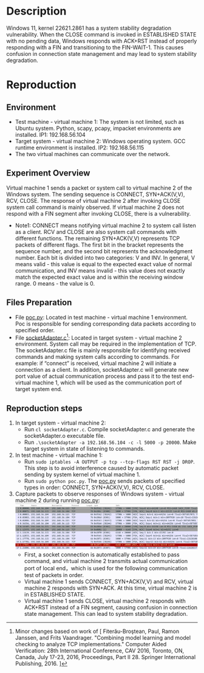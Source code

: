 # Description
Windows 11, kernel 22621.2861 has a system stability degradation vulnerability. When the CLOSE command is invoked in ESTABLISHED STATE with no pending data, Windows responds with ACK+RST instead of properly responding with a FIN and transitioning to the FIN-WAIT-1. This causes confusion in connection state management and may lead to system stability degradation.

# Reproduction
## Environment
* Test machine - virtual machine 1: The system is not limited, such as Ubuntu system. Python, scapy, pcapy, impacket environments are installed. IP1: 192.168.56.104
* Target system - virtual machine 2: Windows operating system. GCC runtime environment is installed. IP2: 192.168.56.115
* The two virtual machines can communicate over the network.

## Experiment Overview
Virtual machine 1 sends a packet or system call to virtual machine 2 of the Windows system. The sending sequence is CONNECT, SYN+ACK(V,V), RCV, CLOSE. The response of virtual machine 2 after invoking CLOSE system call command is mainly observed. If virtual machine 2 does not respond with a FIN segment after invoking CLOSE, there is a vulnerability. 
* Note1: CONNECT means notifying virtual machine 2 to system call listen as a client. RCV and CLOSE are also system call commands with different functions. The remaining SYN+ACK(V,V) represents TCP packets of different flags. The first bit in the bracket represents the sequence number, and the second bit represents the acknowledgment number. Each bit is divided into two categories: V and INV. ​​In general​​, V means valid - this value is equal to the expected exact value of normal communication, and INV means invalid - this value does not exactly match the expected exact value and is within the receiving window range. 0 means - the value is 0.

## Files Preparation
* File [poc.py](https://github.com/zq-star/TCP-Vuln-Report/blob/master/Windows-11/tcp-close-system-call-in-established/poc.py): Located in test machine - virtual machine 1 environment. Poc is responsible for sending corresponding data packets according to specified order. 
* File [socketAdapter.c](https://github.com/zq-star/TCP-Vuln-Report/blob/master/Windows-11/SutAdapter/socketAdapter.c)[^socketAdapterCode]: Located in target system - virtual machine 2 environment. System call may be required in the implementation of TCP. The socketAdapter.c file is mainly responsible for identifying received commands and making system calls according to commands. For example: if “connect” is received, virtual machine 2 will initiate a connection as a client. In addition, socketAdapter.c will generate new port value of actual communication process and pass it to the test end-virtual machine 1, which will be used as the communication port of target system end.

## Reproduction steps
1. In target system - virtual machine 2:
   * Run `cl socketAdapter.c`. Compile socketAdapter.c and generate the socketAdapter.o executable file. 
   * Run `.\socketAdapter -a 192.168.56.104 -c -l 5000 -p 20000`. Make target system in state of listening to commands.
2. In test machine - virtual machine 1:
   * Run `sudo iptables -A OUTPUT -p tcp --tcp-flags RST RST -j DROP`. This step is to avoid interference caused by automatic packet sending by system kernel of virtual machine 1.
   * Run `sudo python poc.py`. The [poc.py](https://github.com/zq-star/TCP-Vuln-Report/blob/master/Windows-11/tcp-close-system-call-in-established/poc.py) sends packets of specified types in order: CONNECT, SYN+ACK(V,V), RCV, CLOSE.
3. Capture packets to observe responses of Windows system - virtual machine 2 during running [poc.py](https://github.com/zq-star/TCP-Vuln-Report/blob/master/Windows-11/tcp-close-system-call-in-established/poc.py):
![packets](https://github.com/zq-star/TCP-Vuln-Report/blob/master/Windows-11/pictures/tcp-close-system-call-in-established.png)
   * First, a socket connection is automatically established to pass command, and virtual machine 2 transmits actual communication port of local end，which is used for the following communication test of packets in order.
   * Virtual machine 1 sends CONNECT, SYN+ACK(V,V) and RCV, virtual machine 2 responds with SYN+ACK. At this time, virtual machine 2 is in ESTABLISHED STATE.
   * Virtual machine 1 sends CLOSE, virtual machine 2 responds with ACK+RST instead of a FIN segment, causing confusion in connection state management. This can lead to system stability degradation.
  
[^socketAdapterCode]: Minor changes based on work of [ Fiterău-Broştean, Paul, Ramon Janssen, and Frits Vaandrager. "Combining model learning and model checking to analyze TCP implementations." Computer Aided Verification: 28th International Conference, CAV 2016, Toronto, ON, Canada, July 17-23, 2016, Proceedings, Part II 28. Springer International Publishing, 2016. ]





